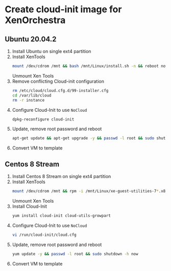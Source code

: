 # Create cloud-init image for XenOrchestra

## Ubuntu 20.04.2

1. Install Ubuntu on single ext4 partition
2. Install XenTools
    ```bash
    mount /dev/cdrom /mnt && bash /mnt/Linux/install.sh -n && reboot now
    ```
    Unmount Xen Tools
3. Remove conflicting Cloud-init configuration
    ```bash
    rm /etc/cloud/cloud.cfg.d/99-installer.cfg
    cd /var/lib/cloud
    rm -r instance
    ```
4. Configure Cloud-Init to use ```NoCloud```
    ```bash
    dpkg-reconfigure cloud-init
    ```
5. Update, remove root password and reboot
    ```bash
    apt-get update && apt-get upgrade -y && passwd -l root && sudo shutdown -h now
    ```
6. Convert VM to template


## Centos 8 Stream

1. Install Centos 8 Stream on single ext4 partition
2. Install XenTools
    ```bash
    mount /dev/cdrom /mnt && rpm -i /mnt/Linux/xe-guest-utilities-7*.x86_64.rpm -n && reboot now
    ```
    Unmount Xen Tools
3. Install Cloud-Init
    ```bash
    yum install cloud-init cloud-utils-growpart
    ```
4. Configure Cloud-Init to use ```NoCloud```
    ```bash
    vi /run/cloud-init/cloud.cfg
    ```
5. Update, remove root password and reboot
    ```bash
    yum update -y && passwd -l root && sudo shutdown -h now
    ```
6. Convert VM to template